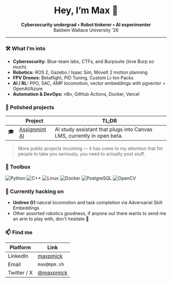 <!-- README.md for @max -->

<h1 align="center">Hey, I’m Max 👋</h1>
<p align="center">
  <strong>Cybersecurity undergrad • Robot tinkerer • AI experimenter</strong><br/>
  Baldwin Wallace University ’26
</p>

---

### 🛠️ What I’m into
- **Cybersecurity:** Blue-team labs, CTFs, and Burpsuite (love Burp so much)
- **Robotics:** ROS 2, Gazebo / Isaac Sim, MoveIt 2 motion planning  
- **FPV Drones:** Betaflight, PID Tuning, Custom Li-Ion Packs
- **AI / RL:** PPO, SAC, AMP locomotion, vector embeddings with pgvector + OpenAI/Azure  
- **Automation & DevOps:** n8n, GitHub Actions, Docker, Vercel  

### 🚀 Polished projects
| &nbsp; | Project | TL;DR |
| --- | --- | --- |
| 🎓 | [Assignmint AI](https://assignmint.ai) | AI study assistant that plugs into Canvas LMS, currently in open beta.|

> More public projects incoming — it has come to my attention that for people to take you seriously, you need to actually post stuff.

### 🔧 Toolbox
![Python](https://img.shields.io/badge/-Python-informational?logo=python&logoColor=white&color=3776AB)
![C++](https://img.shields.io/badge/-C++-informational?logo=c%2B%2B&logoColor=white&color=00599C)
![Linux](https://img.shields.io/badge/-Linux-informational?logo=linux&logoColor=white&color=FCC624)
![Docker](https://img.shields.io/badge/-Docker-informational?logo=docker&logoColor=white&color=2496ED)
![PostgreSQL](https://img.shields.io/badge/-PostgreSQL-informational?logo=postgresql&logoColor=white&color=4169E1)
![OpenCV](https://img.shields.io/badge/-OpenCV-informational?logo=opencv&logoColor=white&color=5C3EE8)

### 🌱 Currently hacking on
- **Unitree G1** natural locomotion and task completion via Adversarial Skill Embeddings
- Other assorted robotics goodness, if anyone out there wants to send me an arm to play with, don't hesitate 🙏

### 📫 Find me
| Platform | Link |
| --- | --- |
| LinkedIn | [maxpmick](https://linkedin.com/in/maxpmick) |
| Email | `max@mpm.sh` |
| Twitter / X | [@maxpmick](https://x.com/maxpmick) |
